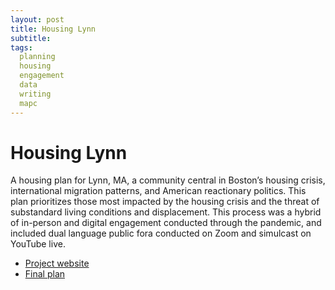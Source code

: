 ```yaml
---
layout: post
title: Housing Lynn
subtitle: 
tags:
  planning
  housing
  engagement
  data
  writing
  mapc
---
```


# Housing Lynn

A housing plan for Lynn, MA, a community central in Boston’s housing crisis, international migration patterns, and American reactionary politics. This plan prioritizes those most impacted by the housing crisis and the threat of substandard living conditions and displacement. This process was a hybrid of in-person and digital engagement conducted through the pandemic, and included dual language public fora conducted on Zoom and simulcast on YouTube live.
* [Project website](https://www.mapc.org/resource-library/housing-lynn/)
* [Final plan](https://www.mapc.org/wp-content/uploads/2021/06/09082021_Lynn-Housing-Report.pdf)